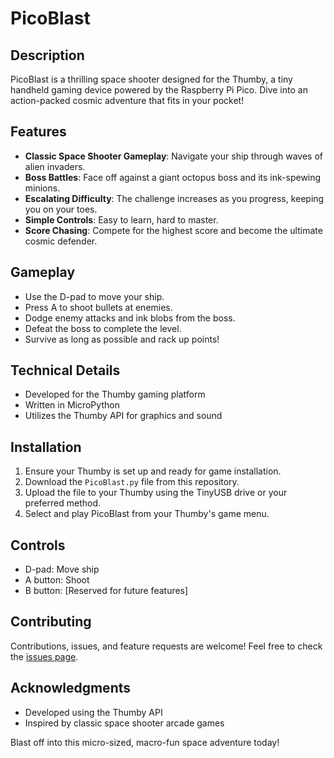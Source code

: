 # PicoBlast

## Description
PicoBlast is a thrilling space shooter designed for the Thumby, a tiny handheld gaming device powered by the Raspberry Pi Pico. Dive into an action-packed cosmic adventure that fits in your pocket!

## Features
- **Classic Space Shooter Gameplay**: Navigate your ship through waves of alien invaders.
- **Boss Battles**: Face off against a giant octopus boss and its ink-spewing minions.
- **Escalating Difficulty**: The challenge increases as you progress, keeping you on your toes.
- **Simple Controls**: Easy to learn, hard to master.
- **Score Chasing**: Compete for the highest score and become the ultimate cosmic defender.

## Gameplay
- Use the D-pad to move your ship.
- Press A to shoot bullets at enemies.
- Dodge enemy attacks and ink blobs from the boss.
- Defeat the boss to complete the level.
- Survive as long as possible and rack up points!

## Technical Details
- Developed for the Thumby gaming platform
- Written in MicroPython
- Utilizes the Thumby API for graphics and sound

## Installation
1. Ensure your Thumby is set up and ready for game installation.
2. Download the `PicoBlast.py` file from this repository.
3. Upload the file to your Thumby using the TinyUSB drive or your preferred method.
4. Select and play PicoBlast from your Thumby's game menu.

## Controls
- D-pad: Move ship
- A button: Shoot
- B button: [Reserved for future features]

## Contributing
Contributions, issues, and feature requests are welcome! Feel free to check the [issues page](link-to-issues-page).

## Acknowledgments
- Developed using the Thumby API
- Inspired by classic space shooter arcade games

Blast off into this micro-sized, macro-fun space adventure today!
